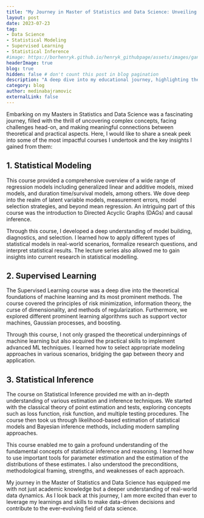 ```yaml
---
title: "My Journey in Master of Statistics and Data Science: Unveiling The Learnings"
layout: post
date: 2023-07-23
tag:
- Data Science
- Statistical Modeling
- Supervised Learning
- Statistical Inference
#image: https://borhenryk.github.io/henryk_githubpage/assets/images/gan.png
headerImage: true
blog: true
hidden: false # don't count this post in blog pagination
description: "A deep dive into my educational journey, highlighting the key learnings from my Master's in Statistics and Data Science."
category: blog
author: medinabajramovic
externalLink: false
---
```


Embarking on my Masters in Statistics and Data Science was a fascinating journey, filled with the thrill of uncovering complex concepts, facing challenges head-on, and making meaningful connections between theoretical and practical aspects. Here, I would like to share a sneak peek into some of the most impactful courses I undertook and the key insights I gained from them:

## 1. Statistical Modeling

This course provided a comprehensive overview of a wide range of regression models including generalized linear and additive models, mixed models, and duration time/survival models, among others. We dove deep into the realm of latent variable models, measurement errors, model selection strategies, and beyond mean regression. An intriguing part of this course was the introduction to Directed Acyclic Graphs (DAGs) and causal inference.

Through this course, I developed a deep understanding of model building, diagnostics, and selection. I learned how to apply different types of statistical models in real-world scenarios, formalize research questions, and interpret statistical results. The lecture series also allowed me to gain insights into current research in statistical modelling.

## 2. Supervised Learning

The Supervised Learning course was a deep dive into the theoretical foundations of machine learning and its most prominent methods. The course covered the principles of risk minimization, information theory, the curse of dimensionality, and methods of regularization. Furthermore, we explored different prominent learning algorithms such as support vector machines, Gaussian processes, and boosting.

Through this course, I not only grasped the theoretical underpinnings of machine learning but also acquired the practical skills to implement advanced ML techniques. I learned how to select appropriate modeling approaches in various scenarios, bridging the gap between theory and application.

## 3. Statistical Inference

The course on Statistical Inference provided me with an in-depth understanding of various estimation and inference techniques. We started with the classical theory of point estimation and tests, exploring concepts such as loss function, risk function, and multiple testing procedures. The course then took us through likelihood-based estimation of statistical models and Bayesian inference methods, including modern sampling approaches.

This course enabled me to gain a profound understanding of the fundamental concepts of statistical inference and reasoning. I learned how to use important tools for parameter estimation and the estimation of the distributions of these estimates. I also understood the preconditions, methodological framing, strengths, and weaknesses of each approach.

My journey in the Master of Statistics and Data Science has equipped me with not just academic knowledge but a deeper understanding of real-world data dynamics. As I look back at this journey, I am more excited than ever to leverage my learnings and skills to make data-driven decisions and contribute to the ever-evolving field of data science.
